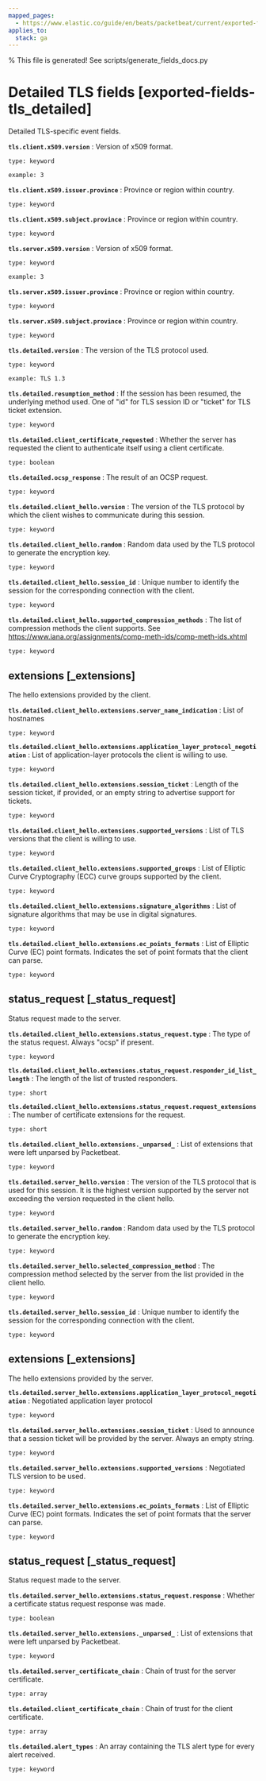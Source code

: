 ```yaml
---
mapped_pages:
  - https://www.elastic.co/guide/en/beats/packetbeat/current/exported-fields-tls_detailed.html
applies_to:
  stack: ga
---
```


% This file is generated! See scripts/generate_fields_docs.py

# Detailed TLS fields [exported-fields-tls_detailed]

Detailed TLS-specific event fields.

**`tls.client.x509.version`**
:   Version of x509 format.

    type: keyword

    example: 3


**`tls.client.x509.issuer.province`**
:   Province or region within country.

    type: keyword


**`tls.client.x509.subject.province`**
:   Province or region within country.

    type: keyword


**`tls.server.x509.version`**
:   Version of x509 format.

    type: keyword

    example: 3


**`tls.server.x509.issuer.province`**
:   Province or region within country.

    type: keyword


**`tls.server.x509.subject.province`**
:   Province or region within country.

    type: keyword


**`tls.detailed.version`**
:   The version of the TLS protocol used.

    type: keyword

    example: TLS 1.3


**`tls.detailed.resumption_method`**
:   If the session has been resumed, the underlying method used. One of "id" for TLS session ID or "ticket" for TLS ticket extension.

    type: keyword


**`tls.detailed.client_certificate_requested`**
:   Whether the server has requested the client to authenticate itself using a client certificate.

    type: boolean


**`tls.detailed.ocsp_response`**
:   The result of an OCSP request.

    type: keyword


**`tls.detailed.client_hello.version`**
:   The version of the TLS protocol by which the client wishes to communicate during this session.

    type: keyword


**`tls.detailed.client_hello.random`**
:   Random data used by the TLS protocol to generate the encryption key.

    type: keyword


**`tls.detailed.client_hello.session_id`**
:   Unique number to identify the session for the corresponding connection with the client.

    type: keyword


**`tls.detailed.client_hello.supported_compression_methods`**
:   The list of compression methods the client supports. See https://www.iana.org/assignments/comp-meth-ids/comp-meth-ids.xhtml

    type: keyword


## extensions [_extensions]

The hello extensions provided by the client.

**`tls.detailed.client_hello.extensions.server_name_indication`**
:   List of hostnames

    type: keyword


**`tls.detailed.client_hello.extensions.application_layer_protocol_negotiation`**
:   List of application-layer protocols the client is willing to use.

    type: keyword


**`tls.detailed.client_hello.extensions.session_ticket`**
:   Length of the session ticket, if provided, or an empty string to advertise support for tickets.

    type: keyword


**`tls.detailed.client_hello.extensions.supported_versions`**
:   List of TLS versions that the client is willing to use.

    type: keyword


**`tls.detailed.client_hello.extensions.supported_groups`**
:   List of Elliptic Curve Cryptography (ECC) curve groups supported by the client.

    type: keyword


**`tls.detailed.client_hello.extensions.signature_algorithms`**
:   List of signature algorithms that may be use in digital signatures.

    type: keyword


**`tls.detailed.client_hello.extensions.ec_points_formats`**
:   List of Elliptic Curve (EC) point formats. Indicates the set of point formats that the client can parse.

    type: keyword


## status_request [_status_request]

Status request made to the server.

**`tls.detailed.client_hello.extensions.status_request.type`**
:   The type of the status request. Always "ocsp" if present.

    type: keyword


**`tls.detailed.client_hello.extensions.status_request.responder_id_list_length`**
:   The length of the list of trusted responders.

    type: short


**`tls.detailed.client_hello.extensions.status_request.request_extensions`**
:   The number of certificate extensions for the request.

    type: short


**`tls.detailed.client_hello.extensions._unparsed_`**
:   List of extensions that were left unparsed by Packetbeat.

    type: keyword


**`tls.detailed.server_hello.version`**
:   The version of the TLS protocol that is used for this session. It is the highest version supported by the server not exceeding the version requested in the client hello.

    type: keyword


**`tls.detailed.server_hello.random`**
:   Random data used by the TLS protocol to generate the encryption key.

    type: keyword


**`tls.detailed.server_hello.selected_compression_method`**
:   The compression method selected by the server from the list provided in the client hello.

    type: keyword


**`tls.detailed.server_hello.session_id`**
:   Unique number to identify the session for the corresponding connection with the client.

    type: keyword


## extensions [_extensions]

The hello extensions provided by the server.

**`tls.detailed.server_hello.extensions.application_layer_protocol_negotiation`**
:   Negotiated application layer protocol

    type: keyword


**`tls.detailed.server_hello.extensions.session_ticket`**
:   Used to announce that a session ticket will be provided by the server. Always an empty string.

    type: keyword


**`tls.detailed.server_hello.extensions.supported_versions`**
:   Negotiated TLS version to be used.

    type: keyword


**`tls.detailed.server_hello.extensions.ec_points_formats`**
:   List of Elliptic Curve (EC) point formats. Indicates the set of point formats that the server can parse.

    type: keyword


## status_request [_status_request]

Status request made to the server.

**`tls.detailed.server_hello.extensions.status_request.response`**
:   Whether a certificate status request response was made.

    type: boolean


**`tls.detailed.server_hello.extensions._unparsed_`**
:   List of extensions that were left unparsed by Packetbeat.

    type: keyword


**`tls.detailed.server_certificate_chain`**
:   Chain of trust for the server certificate.

    type: array


**`tls.detailed.client_certificate_chain`**
:   Chain of trust for the client certificate.

    type: array


**`tls.detailed.alert_types`**
:   An array containing the TLS alert type for every alert received.

    type: keyword


